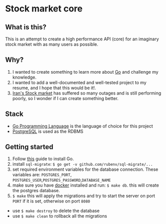 # Stock market core
## What is this?
This is an attempt to create a high performance API (core) for an imaginary stock market with as many users as possible.
## Why?
1. I wanted to create something to learn more about [Go](https://golang.org/) and challenge my knowledge.
2. I wanted to add a well-documented and well-tested project to my resume, and I hope that this would be it!.
3. [Iran's Stock market](http://www.tsetmc.com) has suffered so many outages and is still performing poorly, so I wonder if I can create something better.

## Stack
+ [Go Programming Language](https://golang.org/) is the language of choice for this project
+ [PostgreSQL](https://www.postgresql.org) is used as the RDBMS 

## Getting started
1. Follow [this](https://golang.org/doc/install) guide to install Go.
2. install `sql-migrate`: `$ go get -v github.com/rubenv/sql-migrate/...`
3. set required environment variables for the database connection. These variables are: 
`POSTGRES_PORT`, `POSTGRES_USER`,`POSTGRES_PASSWORD`,`DATABASE_NAME`
4. make sure you have [docker](https://www.docker.com) installed and run: `$ make db`. this will create the postgres database.
5. `$ make` this will apply the migrations and try to start the server on port `PORT` if it is set, otherwise on port `8080`

+ use `$ make destroy` to delete the database
+ use `$ make clean` to rollback all the migrations
